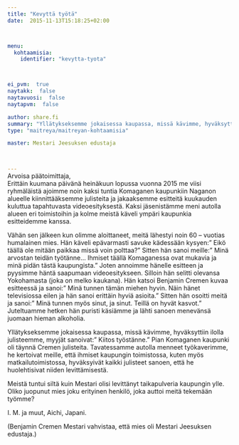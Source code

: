 ```yaml
---
title: "Kevyttä työtä"
date:  2015-11-13T15:18:25+02:00



menu:
  kohtaamisia:
    identifier: "kevytta-tyota"



ei_pvm:  true
naytakk:  false
naytavuosi:  false
naytapvm:  false

author: share.fi
summary: "Yllätykseksemme jokaisessa kaupassa, missä kävimme, hyväksyttiin ilolla julisteemme, myyjät sanoivat: Kiitos työstänne. – – Meistä tuntui siltä kuin Mestari olisi levittänyt taikapulveria kaupungin ylle. Oliko juopunut mies joku erityinen henkilö, joka auttoi meitä tekemään työmme?"
type: "maitreya/maitreyan-kohtaamisia"

master: Mestari Jeesuksen edustaja


 
---
```

<p style="margin-top:-15px;">Arvoisa päätoimittaja,<br>
Erittäin kuumana päivänä heinäkuun lopussa vuonna 2015 me viisi ryhmäläistä ajoimme noin kaksi tuntia Komaganen kaupunkiin Naganon alueelle kiinnittääksemme julisteita ja jakaaksemme esitteitä kuukauden kuluttua tapahtuvasta videoesityksestä. Kaksi jäsenistämme meni autolla alueen eri toimistoihin ja kolme meistä käveli ympäri kaupunkia esitteidemme kanssa.</p>
<p>Vähän sen jälkeen kun olimme aloittaneet, meitä lähestyi noin 60 – vuotias humalainen mies. Hän käveli epävarmasti savuke kädessään kysyen:” Eikö täällä ole mitään paikkaa missä voin polttaa?” Sitten hän sanoi meille:” Minä arvostan teidän työtänne… Ihmiset täällä Komaganessa ovat mukavia ja minä pidän tästä kaupungista.” Joten annoimme hänelle esitteen ja pyysimme häntä saapumaan videoesitykseen. Silloin hän selitti olevansa Yokohamasta (joka on melko kaukana). Hän katsoi Benjamin Cremen kuvaa esitteessä ja sanoi:” Minä tunnen tämän miehen hyvin. Näin hänet televisiossa eilen ja hän sanoi erittäin hyviä asioita.” Sitten hän osoitti meitä ja sanoi:” Minä tunnen myös sinut, ja sinut. Teillä on hyvät kasvot.” Juteltuamme hetken hän puristi käsiämme ja lähti sanoen menevänsä juomaan hieman alkoholia.</p>
<p>Yllätykseksemme jokaisessa kaupassa, missä kävimme, hyväksyttiin ilolla julisteemme, myyjät sanoivat:” Kiitos työstänne.” Pian Komaganen kaupunki oli täynnä Cremen julisteita. Tavatessamme autolla menneet työkaverimme, he kertoivat meille, että ihmiset kaupungin toimistossa, kuten myös matkailutoimistossa, hyväksyivät kaikki julisteet sanoen, että he huolehtisivat niiden levittämisestä.</p>
<p>Meistä tuntui siltä kuin Mestari olisi levittänyt taikapulveria kaupungin ylle. Oliko juopunut mies joku erityinen henkilö, joka auttoi meitä tekemään työmme?</p>
<p>I. M. ja muut, Aichi, Japani.</p>
<p>(Benjamin Cremen Mestari vahvistaa, että mies oli Mestari Jeesuksen edustaja.)</p>
